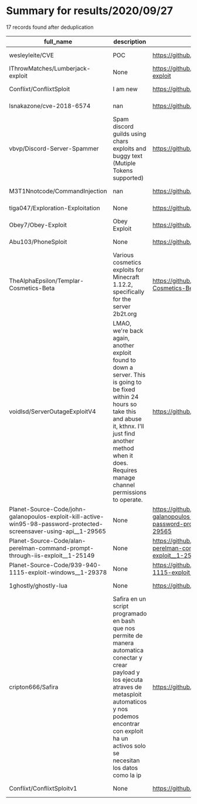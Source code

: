 
# Summary for results/2020/09/27
    
17 records found after deduplication

| full_name | description | html_url | matched_list | matched_count | pushed_at | size | stargazers_count | language | forks_count |
|---------------------------------------------------------------------------------------------------------------------|-----------------------------------------------------------------------------------------------------------------------------------------------------------------------------------------------------------------------------------------------|----------------------------------------------------------------------------------------------------------------------------------------|--------------------------------------------------------|-----------------|---------------------------|--------|--------------------|------------|---------------|
| wesleyleite/CVE | POC | https://github.com/wesleyleite/CVE | ['cve poc'] | 1 | 2020-09-27 16:27:34+00:00 | 14 | 0 | Shell | 0 |
| IThrowMatches/Lumberjack-exploit | None | https://github.com/IThrowMatches/Lumberjack-exploit | ['exploit'] | 1 | 2020-09-27 10:38:39+00:00 | 1 | 0 | | 0 |
| Conflixt/ConflixtSploit | I am new | https://github.com/Conflixt/ConflixtSploit | ['sploit'] | 1 | 2020-09-27 22:11:04+00:00 | 0 | 0 | | 0 |
| lsnakazone/cve-2018-6574 | nan | https://github.com/lsnakazone/cve-2018-6574 | ['cve-2'] | 1 | 2020-09-27 20:15:05+00:00 | 3 | 0 | Go | 0 |
| vbvp/Discord-Server-Spammer | Spam discord guilds using chars exploits and buggy text (Mutiple Tokens supported) | https://github.com/vbvp/Discord-Server-Spammer | ['exploit'] | 1 | 2020-09-27 16:00:47+00:00 | 1 | 2 | Python | 0 |
| M3T1Nnotcode/CommandInjection | nan | https://github.com/M3T1Nnotcode/CommandInjection | ['command injection'] | 1 | 2020-09-27 14:18:06+00:00 | 84 | 0 | nan | 0 |
| tiga047/Exploration-Exploitation | None | https://github.com/tiga047/Exploration-Exploitation | ['exploit'] | 1 | 2020-09-27 12:28:47+00:00 | 0 | 0 | | 0 |
| Obey7/Obey-Exploit | Obey Exploit | https://github.com/Obey7/Obey-Exploit | ['exploit'] | 1 | 2020-09-27 10:26:24+00:00 | 10931 | 0 | HTML | 0 |
| Abu103/PhoneSploit | None | https://github.com/Abu103/PhoneSploit | ['sploit'] | 1 | 2020-09-27 05:31:14+00:00 | 0 | 0 | | 0 |
| TheAlphaEpsilon/Templar-Cosmetics-Beta | Various cosmetics exploits for Minecraft 1.12.2, specifically for the server 2b2t.org | https://github.com/TheAlphaEpsilon/Templar-Cosmetics-Beta | ['exploit'] | 1 | 2020-09-27 00:54:31+00:00 | 1038 | 19 | Java | 4 |
| voidlsd/ServerOutageExploitV4 | LMAO, we're back again, another exploit found to down a server. This is going to be fixed within 24 hours so take this and abuse it, kthnx. I'll just find another method when it does. Requires manage channel permissions to operate. | https://github.com/voidlsd/ServerOutageExploitV4 | ['exploit'] | 1 | 2020-09-27 01:28:58+00:00 | 5 | 0 | JavaScript | 0 |
| Planet-Source-Code/john-galanopoulos-exploit-kill-active-win95-98-password-protected-screensaver-using-api__1-29565 | None | https://github.com/Planet-Source-Code/john-galanopoulos-exploit-kill-active-win95-98-password-protected-screensaver-using-api__1-29565 | ['exploit'] | 1 | 2020-09-27 23:57:31+00:00 | 6 | 0 | VBA | 0 |
| Planet-Source-Code/alan-perelman-command-prompt-through-iis-exploit__1-25149 | None | https://github.com/Planet-Source-Code/alan-perelman-command-prompt-through-iis-exploit__1-25149 | ['exploit'] | 1 | 2020-09-27 11:11:05+00:00 | 19 | 0 | VBA | 0 |
| Planet-Source-Code/939-940-1115-exploit-windows__1-29378 | None | https://github.com/Planet-Source-Code/939-940-1115-exploit-windows__1-29378 | ['exploit'] | 1 | 2020-09-27 09:58:33+00:00 | 49 | 0 | VBA | 0 |
| 1ghostly/ghostly-lua | None | https://github.com/1ghostly/ghostly-lua | ['exploit'] | 1 | 2020-09-27 21:18:45+00:00 | 108 | 1 | Lua | 0 |
| cripton666/Safira | Safira en un script programado en bash que nos permite de manera automatica conectar y crear payload y los ejecuta atraves de metasploit automaticos y nos podemos encontrar con exploit ha un activos solo se necesitan los datos como la ip | https://github.com/cripton666/Safira | ['exploit', 'metasploit module OR metasploit payload'] | 2 | 2020-09-27 14:43:11+00:00 | 8 | 9 | Shell | 1 |
| Conflixt/ConflixtSploitv1 | None | https://github.com/Conflixt/ConflixtSploitv1 | ['sploit'] | 1 | 2020-09-27 22:14:01+00:00 | 7624 | 0 | Lua | 0 |
